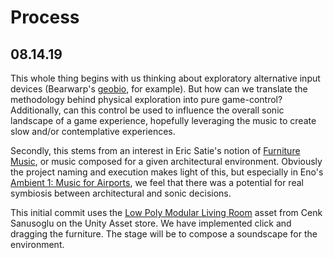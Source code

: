 # Process

## 08.14.19
This whole thing begins with us thinking about exploratory alternative input devices (Bearwarp's [geobio](https://vimeo.com/259809620), for example). But how can we translate the methodology behind physical exploration into pure game-control? Additionally, can this control be used to influence the overall sonic landscape of a game experience, hopefully leveraging the music to create slow and/or contemplative experiences.

Secondly, this stems from an interest in Eric Satie's notion of [Furniture Music](https://en.wikipedia.org/wiki/Furniture_music), or music composed for a given architectural environment. Obviously the project naming and execution makes light of this, but especially in Eno's [Ambient 1: Music for Airports](https://open.spotify.com/album/063f8Ej8rLVTz9KkjQKEMa), we feel that there was a potential for real symbiosis between architectural and sonic decisions. 

This initial commit uses the [Low Poly Modular Living Room](https://assetstore.unity.com/packages/3d/environments/urban/low-poly-modular-living-room-128552) asset from Cenk Sanusoglu on the Unity Asset store. We have implemented click and dragging the furniture. The stage will be to compose a soundscape for the environment.